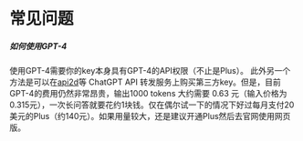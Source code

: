 # 常见问题

##### 如何使用GPT-4
使用GPT-4需要你的key本身具有GPT-4的API权限（不止是Plus）。
此外另一个方法是可以在[api2d](https://api2d.com)等 ChatGPT API 转发服务上购买第三方key。但是，目前GPT-4的费用仍然非常昂贵，输出1000 tokens 大约需要 0.63 元（输入价格为0.315元），一次长问答就要花约1块钱。仅在偶尔试一下的情况下好过每月支付20美元的Plus（约140元）。如果用量较大，还是建议开通Plus然后去官网使用网页版。